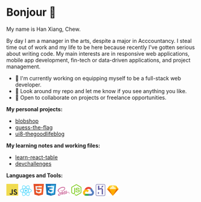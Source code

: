 # Bonjour 👋 

My name is Han Xiang, Chew.

By day I am a manager in the arts, despite a major in Acccountancy.
I steal time out of work and my life to be here because recently I've gotten serious about writing code.
My main interests are in responsive web applications, mobile app development, fin-tech or data-driven applications, and project management.

- 🌱 I'm currently working on equipping myself to be a full-stack web developer.
- 🔭 Look around my repo and let me know if you see anything you like.
- 👯 Open to collaborate on projects or freelance opportunities.

**My personal projects:**
- [blobshop](https://blobshop.netlify.app)
- [guess-the-flag](https://guess-the-country-flags.herokuapp.com)
- [ui8-thegoodlifeblog](https://github.com/chewhx/ui8-thegoodlifeblog)

**My learning notes and working files:**
- [learn-react-table](https://github.com/chewhx/learn-react-table)
- [devchallenges](https://github.com/chewhx/devchallenges)


**Languages and Tools:** 

![](/icons/javascript-original.png)
![](/icons/react-original.png)
![](/icons/html5-original.png)
![](/icons/css3-original.png)
![](/icons/sass-original.png)
![](/icons/nodejs-original.png)
![](/icons/googlecloud-original.png)
![](/icons/heroku-original.png)
![](/icons/sketch-original.png)

<!--
**chewhx/chewhx** is a ✨ _special_ ✨ repository because its `README.md` (this file) appears on your GitHub profile.

Here are some ideas to get you started:

- 🔭 I’m currently working on ...
- 🌱 I’m currently learning ...
- 👯 I’m looking to collaborate on ...
- 🤔 I’m looking for help with ...
- 💬 Ask me about ...
- 📫 How to reach me: ...
- 😄 Pronouns: ...
- ⚡ Fun fact: ...
-->

<!-- - 
- JS
- React
- HTML
- CSS 
- Scss
- Node.js
- Google Cloud
- Mongoose
- MongoDB -->
